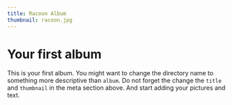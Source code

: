 ```yaml
---
title: Racoon Album
thumbnail: racoon.jpg
---
```


# Your first album
This is your first album. You might want to change the directory name to something more descriptive than `album`.
Do not forget the change the `title` and `thumbnail` in the meta section above.
And start adding your pictures and text.
